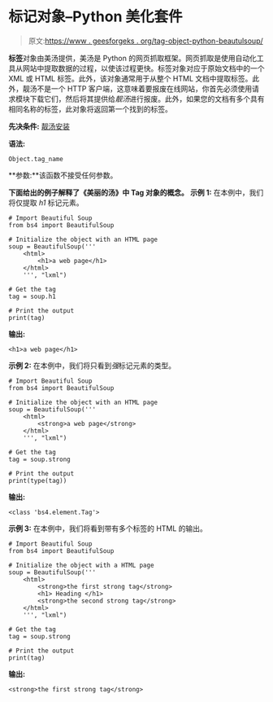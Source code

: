 # 标记对象–Python 美化套件

> 原文:[https://www . geesforgeks . org/tag-object-python-beautulsoup/](https://www.geeksforgeeks.org/tag-object-python-beautifulsoup/)

**标签**对象由美汤提供，美汤是 Python 的网页抓取框架。网页抓取是使用自动化工具从网站中提取数据的过程，以使该过程更快。标签对象对应于原始文档中的一个 XML 或 HTML 标签。此外，该对象通常用于从整个 HTML 文档中提取标签。此外，靓汤不是一个 HTTP 客户端，这意味着要报废在线网站，你首先必须使用请求模块下载它们，然后将其提供给*靓汤*进行报废。此外，如果您的文档有多个具有相同名称的标签，此对象将返回第一个找到的标签。

**先决条件:** [靓汤安装](https://www.crummy.com/software/BeautifulSoup/bs4/doc/#installing-beautiful-soup)

**语法:**

```
Object.tag_name
```

**参数:**该函数不接受任何参数。

**下面给出的例子解释了《美丽的汤》中 Tag 对象的概念。**
**示例 1:** 在本例中，我们将仅提取 *h1* 标记元素。

```
# Import Beautiful Soup
from bs4 import BeautifulSoup

# Initialize the object with an HTML page
soup = BeautifulSoup('''
    <html>
        <h1>a web page</h1>
    </html>
    ''', "lxml")

# Get the tag
tag = soup.h1

# Print the output
print(tag)
```

**输出:**

```
<h1>a web page</h1>
```

**示例 2:** 在本例中，我们将只看到*强*标记元素的类型。

```
# Import Beautiful Soup
from bs4 import BeautifulSoup

# Initialize the object with an HTML page
soup = BeautifulSoup('''
    <html>
        <strong>a web page</strong>
    </html>
    ''', "lxml")

# Get the tag
tag = soup.strong

# Print the output
print(type(tag))
```

**输出:**

```
<class 'bs4.element.Tag'>
```

**示例 3:** 在本例中，我们将看到带有多个标签的 HTML 的输出。

```
# Import Beautiful Soup
from bs4 import BeautifulSoup

# Initialize the object with a HTML page
soup = BeautifulSoup('''
    <html>
        <strong>the first strong tag</strong>
        <h1> Heading </h1>
        <strong>the second strong tag</strong>
    </html>
    ''', "lxml")

# Get the tag
tag = soup.strong

# Print the output
print(tag)
```

**输出:**

```
<strong>the first strong tag</strong>
```